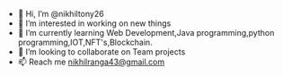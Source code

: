 - 👋 Hi, I’m @nikhiltony26
- 👀 I’m interested in working on new things
- 🌱 I’m currently learning Web Development,Java programming,python programming,IOT,NFT's,Blockchain.
- 💞️ I’m looking to collaborate on Team projects
- 📫 Reach me nikhilranga43@gmail.com

<!---
nikhiltony26/nikhiltony26 is a ✨ special ✨ repository because its `README.md` (this file) appears on your GitHub profile.
You can click the Preview link to take a look at your changes.
--->
